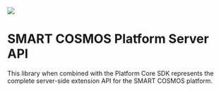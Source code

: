 <img src="http://smartractechnology.github.io/smartcosmos-client-java/images/smartcosmos.png"/>

# SMART COSMOS Platform Server API
This library when combined with the Platform Core SDK represents the complete server-side extension API for the 
SMART COSMOS platform.
